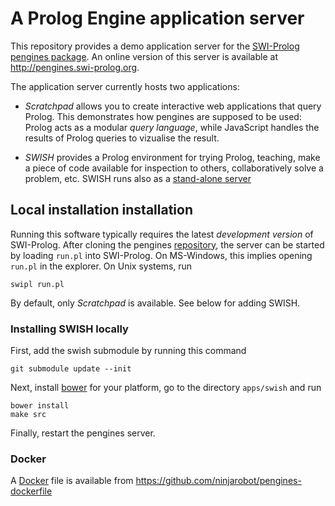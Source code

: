# A Prolog Engine application server

This repository provides a demo application server for the
[SWI-Prolog](http://www.swi-prolog.org)
[pengines
package](http://www.swi-prolog.org/pldoc/doc_for?object=section%28%27packages/pengines.html%27%29).
An online version of this server is available at
http://pengines.swi-prolog.org.

The application server currently hosts two applications:

  * *Scratchpad* allows you to create interactive web applications that
  query Prolog. This demonstrates how pengines are supposed to be used:
  Prolog acts as a modular _query language_, while JavaScript handles
  the results of Prolog queries to vizualise the result.

  * *SWISH* provides a Prolog environment for trying Prolog, teaching,
  make a piece of code available for inspection to others,
  collaboratively solve a problem, etc. SWISH runs also as a
  [stand-alone server](http://swish.swi-prolog.org)

## Local installation installation

Running this software typically requires the latest _development
version_ of SWI-Prolog. After cloning the pengines
[repository](https://github.com/SWI-Prolog/pengines/), the server
can be started by loading `run.pl` into SWI-Prolog.  On MS-Windows,
this implies opening `run.pl` in the explorer.  On Unix systems, run

    swipl run.pl

By default, only *Scratchpad* is available.  See below for adding SWISH.


### Installing SWISH locally

First, add the swish submodule by running this command

    git submodule update --init

Next, install [bower](http://bower.io/) for your platform, go to
the directory `apps/swish` and run

    bower install
    make src

Finally, restart the pengines server.

### Docker

A [Docker](https://www.docker.com/) file is available from
https://github.com/ninjarobot/pengines-dockerfile

